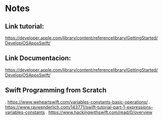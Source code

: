 # Notes
## Link tutorial:

https://developer.apple.com/library/content/referencelibrary/GettingStarted/DevelopiOSAppsSwift/

## Link Documentacion:

https://developer.apple.com/library/content/referencelibrary/GettingStarted/DevelopiOSAppsSwift/

## Swift Programming from Scratch

. https://www.weheartswift.com/variables-constants-basic-operations/
. https://www.raywenderlich.com/143771/swift-tutorial-part-1-expressions-variables-constants
. https://www.hackingwithswift.com/read/0/overview
